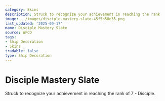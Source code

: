 ```yaml
---
category: Skins
description: Struck to recognize your achievement in reaching the rank of 7 - Disciple.
image: ../images/disciple-mastery-slate-45f5b58e35.png
last_updated: '2025-09-17'
name: Disciple Mastery Slate
source: WFCD
tags:
- Ship Decoration
- Skins
tradable: false
type: Ship Decoration
---
```


# Disciple Mastery Slate

Struck to recognize your achievement in reaching the rank of 7 - Disciple.

